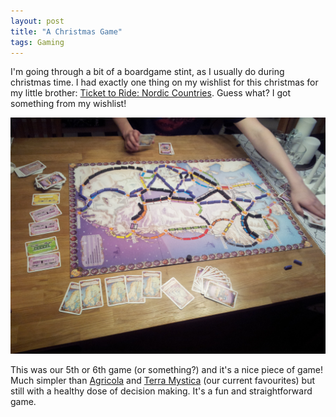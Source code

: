 ```yaml
---
layout: post
title: "A Christmas Game"
tags: Gaming
---
```


I'm going through a bit of a boardgame stint, as I usually do during christmas time. I had exactly one thing on my wishlist for this christmas for my little brother: [Ticket to Ride: Nordic Countries][]. Guess what? I got something from my wishlist!

<a href="/images/ticket-to-ride-nordic.png"><img src="/images/ticket-to-ride-nordic.png" width=600/></a>

This was our 5th or 6th game (or something?) and it's a nice piece of game! Much simpler than [Agricola][] and [Terra Mystica][] (our current favourites) but still with a healthy dose of decision making. It's a fun and straightforward game.

[Ticket to Ride: Nordic Countries]: http://boardgamegeek.com/boardgame/31627/ticket-ride-nordic-countries "Ticket to Ride: Nordic Countries"
[Agricola]: http://boardgamegeek.com/boardgame/31260/agricola "Agricola. An amazing board game."
[Terra Mystica]: http://boardgamegeek.com/boardgame/120677/terra-mystica "Terra Mystica"

